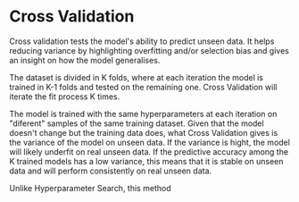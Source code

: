 # Cross Validation

Cross validation tests the model's ability to predict unseen data. It helps reducing variance by highlighting overfitting and/or selection bias and gives an insight on how the model generalises.

The dataset is divided in K folds, where at each iteration the model is trained in K-1 folds and tested on the remaining one. Cross Validation will iterate the fit process K times.

The model is trained with the same hyperparameters at each iteration on "diferent" samples of the same training dataset. Given that the model doesn't change but the training data does, what Cross Validation gives is the variance of the model on unseen data. If the variance is hight, the model will likely underfit on real unseen data. If the predictive accuracy among the K trained models has a low variance, this means that it is stable on unseen data and will perform consistently on real unseen data.

Unlike Hyperparameter Search, this method 
